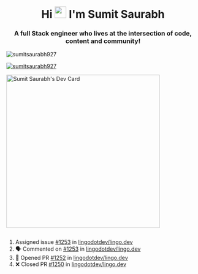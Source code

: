 <h1 align="center">Hi <img src="https://raw.githubusercontent.com/MartinHeinz/MartinHeinz/master/wave.gif" width="30px"> I'm Sumit Saurabh</h1>
<h3 align="center">A full Stack engineer who lives at the intersection of code, content and community!</h3>

<p align="left"> <img src="https://komarev.com/ghpvc/?username=sumitsaurabh927&label=Profile%20views&color=0e75b6&style=flat" alt="sumitsaurabh927" /> </p>


<p align="left"> <a href="https://twitter.com/sumitsaurabh927" target="blank"><img src="https://img.shields.io/twitter/follow/sumitsaurabh927?logo=twitter&style=for-the-badge" alt="sumitsaurabh927" /></a> </p>


<a href="https://api.daily.dev/devcards/7d94ae10a1cc42f39f319acddfaf2e5b.png?r=6b7"><img src="https://api.daily.dev/devcards/7d94ae10a1cc42f39f319acddfaf2e5b.png?r=6b7" width="400" alt="Sumit Saurabh's Dev Card"/></a>

<p align="left"> <a href="https://twitter.com/" target="blank"><img src="https://img.shields.io/twitter/follow/?logo=twitter&style=for-the-badge" alt="" /></a> </p>



<!--
<p><img align="center" src="https://github-readme-stats.vercel.app/api?username=sumitsaurabh927&count_private=true" alt="sumitsaurabh927" /></p>
-->

<!--START_SECTION:activity-->
1.  Assigned issue [#1253](https://github.com/lingodotdev/lingo.dev/issues/1253) in [lingodotdev/lingo.dev](https://github.com/lingodotdev/lingo.dev)
2. 🗣 Commented on [#1253](https://github.com/lingodotdev/lingo.dev/issues/1253#issuecomment-3460617341) in [lingodotdev/lingo.dev](https://github.com/lingodotdev/lingo.dev)
3. 💪 Opened PR [#1252](undefined) in [lingodotdev/lingo.dev](https://github.com/lingodotdev/lingo.dev)
4. ❌ Closed PR [#1250](undefined) in [lingodotdev/lingo.dev](https://github.com/lingodotdev/lingo.dev)
<!--END_SECTION:activity-->
